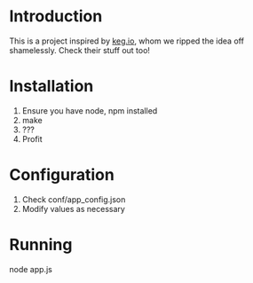 # Introduction

This is a project inspired by [keg.io](https://github.com/vnc/keg.io), whom we ripped the idea off shamelessly. Check their stuff out too!

# Installation

1. Ensure you have node, npm installed
2. make 
3. ???
4. Profit

# Configuration

1. Check conf/app_config.json
2. Modify values as necessary

# Running

  node app.js
